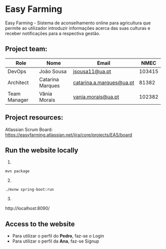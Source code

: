 # Easy Farming

Easy Farming - Sistema de aconselhamento online para agricultura que permite ao utilizador introduzir informações acerca das suas culturas e receber notificações para a respectiva gestão.

## Project team:
| Role 	        |Nome 	          |Email 	                  |NMEC   |
|---------------|-----------------|-------------------------|-------|
| DevOps        |João Sousa 	    |jsousa11@ua.pt 	        |103415 |
| Architect     |Catarina Marques	|catarina.a.marques@ua.pt |81382  |
| Team Manager  |Vânia Morais     |vania.morais@ua.pt       |102382 |

## Project resources:

Atlassian Scrum Board: https://easyfarming.atlassian.net/jira/core/projects/EAS/board

## Run the website locally

1.

```
mvn package
```

2.

```
./mvnw spring-boot:run
```

3.
http://localhost:8090/

## Access to the website

- Para utilizar o perfil do __Pedro__, faz-se o Login
- Para utilizar o perfil da __Ana__, faz-se Signup
